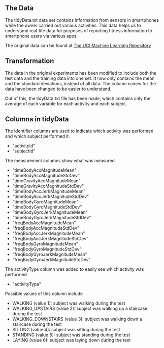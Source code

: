 ## The Data
The tidyData.txt data set contains information from sensors in smartphones while the owner carried out various activities.  This data helps us to understand real-life data for purposes of reporting fitness information to smartphone users via various apps.

The original data can be found at [The UCI Machine Learning Repository](http://archive.ics.uci.edu/ml/datasets/Human+Activity+Recognition+Using+Smartphones)

## Transformation

The data in the original experiments has been modified to include both the test data and the training data into one set.  It now only contains the mean and the standard deviations, instead of all data.  The column names for the data have been changed to be easier to understand.  

Out of this, the tidyData.txt file has been made, which contains only the average of each variable for each activity and each subject.

## Columns in tidyData

The identifier columns are used to indicate which activity was performed and which subject performed it.

* "activityId"
* "subjectId"
 
The measurement columns show what was measured

* "timeBodyAccMagnitudeMean"
* "timeBodyAccMagnitudeStdDev"
* "timeGravityAccMagnitudeMean"
* "timeGravityAccMagnitudeStdDev"
* "timeBodyAccJerkMagnitudeMean"
* "timeBodyAccJerkMagnitudeStdDev"
* "timeBodyGyroMagnitudeMean"
* "timeBodyGyroMagnitudeStdDev"
* "timeBodyGyroJerkMagnitudeMean"
* "timeBodyGyroJerkMagnitudeStdDev"
* "freqBodyAccMagnitudeMean"
* "freqBodyAccMagnitudeStdDev"
* "freqBodyAccJerkMagnitudeMean"
* "freqBodyAccJerkMagnitudeStdDev"
* "freqBodyGyroMagnitudeMean"
* "freqBodyGyroMagnitudeStdDev"
* "freqBodyGyroJerkMagnitudeMean"
* "freqBodyGyroJerkMagnitudeStdDev"

The activityType column was added to easily see which activity was performed

* "activityType"

Possible values of this column include

* WALKING (value 1): subject was walking during the test
* WALKING_UPSTAIRS (value 2): subject was walking up a staircase during the test
* WALKING_DOWNSTAIRS (value 3): subject was walking down a staircase during the test
* SITTING (value 4): subject was sitting during the test
* STANDING (value 5): subject was standing during the test
* LAYING (value 6): subject was laying down during the test
